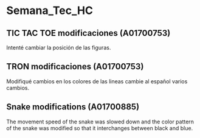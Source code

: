 # Semana_Tec_HC

## TIC TAC TOE modificaciones (A01700753)
Intenté cambiar la posición de las figuras.

## TRON modificaciones (A01700753)
Modifiqué cambios en los colores de las lineas
cambie al español
varios cambios.

## Snake modifications (A01700885)
The movement speed of the snake was slowed down and the color pattern of the snake was modified so that it interchanges between black and blue.

